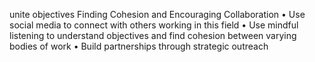 unite objectives
Finding Cohesion and Encouraging Collaboration
    •    Use social media to connect with others working in this field
    •    Use mindful listening to understand objectives and find cohesion between varying bodies of work
    •    Build partnerships through strategic outreach